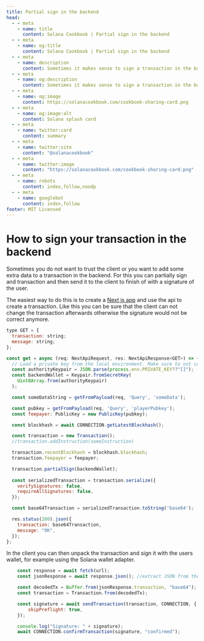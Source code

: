 ```yaml
---
title: Partial sign in the backend
head:
  - - meta
    - name: title
      content: Solana Cookbook | Partial sign in the backend
  - - meta
    - name: og:title
      content: Solana Cookbook | Partial sign in the backend
  - - meta
    - name: description
      content: Sometimes it makes sense to sign a transaction in the backend for security
  - - meta
    - name: og:description
      content: Sometimes it makes sense to sign a transaction in the backend for security
  - - meta
    - name: og:image
      content: https://solanacookbook.com/cookbook-sharing-card.png
  - - meta
    - name: og:image:alt
      content: Solana splash card
  - - meta
    - name: twitter:card
      content: summary
  - - meta
    - name: twitter:site
      content: "@solanacookbook"
  - - meta
    - name: twitter:image
      content: "https://solanacookbook.com/cookbook-sharing-card.png"
  - - meta
    - name: robots
      content: index,follow,noodp
  - - meta
    - name: googlebot
      content: index,follow
footer: MIT Licensed
---
```


# How to sign your transaction in the backend

Sometimes you do not want to trust the client or you want to add some extra data to a transaction in the backend. 
For this you can partially sign and transaction and then send it to the client to finish of with a signature of the user. 

The easiest way to do this is to create a [Next js app](https://nextjs.org/learn/basics/create-nextjs-app) and use the api to create a transaction. 
Like this you can be sure that the client can not change the transaction afterwards otherwise the signature would not be correct anymore.

```js 
type GET = {
  transaction: string;
  message: string;
};

const get = async (req: NextApiRequest, res: NextApiResponse<GET>) => {
  // Load a private key from the local environment. Make sure to not commit the key to your repository! 
  const authorityKeypair = JSON.parse(process.env.PRIVATE_KEY??"[]");
  const backendWallet = Keypair.fromSecretKey(
    Uint8Array.from(authorityKeypair)
  );

  const someDataString = getFromPayload(req, 'Query', 'someData');

  const pubkey = getFromPayload(req, 'Query', 'playerPubkey');
  const feepayer: PublicKey = new PublicKey(pubkey);

  const blockhash = await CONNECTION.getLatestBlockhash();

  const transaction = new Transaction();
  //transaction.addInstruction(someInstruction)

  transaction.recentBlockhash = blockhash.blockhash;
  transaction.feepayer = feepayer;

  transaction.partialSign(backendWallet);
  
  const serializedTransaction = transaction.serialize({
    verifySignatures: false,
    requireAllSignatures: false,
  });

  const base64Transaction = serializedTransaction.toString('base64');

  res.status(200).json({
    transaction: base64Transaction,
    message: "OK",
  });
};
```

In the client you can then unpack the transaction and sign it with the users wallet, for example using the Solana wallet adapter.

```js 
    const response = await fetch(url);
    const jsonResponse = await response.json(); //extract JSON from the http response

    const decodedTx = Buffer.from(jsonResponse.transaction, "base64");
    const transaction = Transaction.from(decodedTx);

    const signature = await sendTransaction(transaction, CONNECTION, {
        skipPreflight: true,
    });

    console.log("Signature: " + signature);
    await CONNECTION.confirmTransaction(signature, "confirmed");
```
